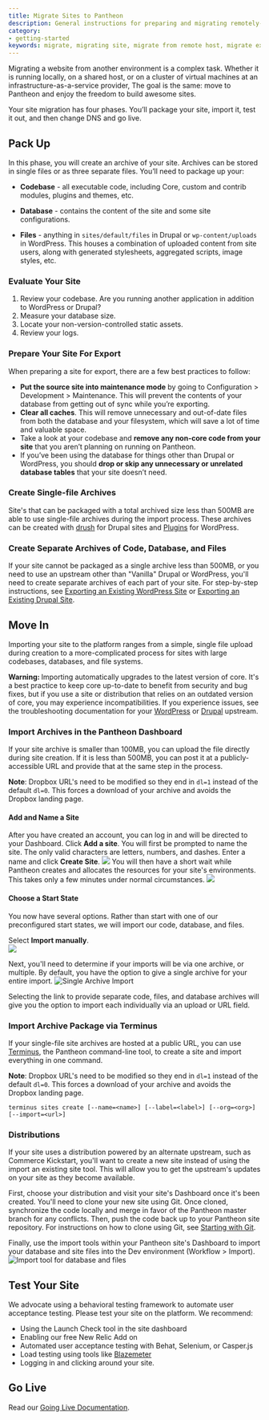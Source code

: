 ```yaml
---
title: Migrate Sites to Pantheon
description: General instructions for preparing and migrating remotely-hosted Drupal or WordPress sites to Pantheon.
category:
- getting-started
keywords: migrate, migrating site, migrate from remote host, migrate existing site, migrate from other host, migrate from another host, how to migrate an existing site, alternate host, another host, migration, migrations, migrates, move site to pantheon, move from remote host, move from current host, move hosts, changing hosting providers, how to move hosting to pantheon
---
```

Migrating a website from another environment is a complex task. Whether it is running locally, on a shared host, or on a cluster of virtual machines at an infrastructure-as-a-service provider, The goal is the same: move to Pantheon and enjoy the freedom to build awesome sites.

Your site migration has four phases. You’ll package your site, import it, test it out, and then change DNS and go live.


## Pack Up

In this phase, you will create an archive of your site. Archives can be stored in single files or as three separate files. You’ll need to package up your:

- **Codebase** - all executable code, including Core, custom and contrib modules, plugins and themes, etc.

- **Database** - contains the content of the site and some site configurations.

- **Files** - anything in `sites/default/files` in Drupal or `wp-content/uploads` in WordPress. This houses a combination of uploaded content from site users, along with generated stylesheets, aggregated scripts, image styles, etc.

### Evaluate Your Site

1. Review your codebase. Are you running another application in addition to WordPress or Drupal?
2. Measure your database size.
3. Locate your non-version-controlled static assets.
4. Review your logs.

### Prepare Your Site For Export

When preparing a site for export, there are a few best practices to follow:

* **Put the source site into maintenance mode** by going to Configuration > Development > Maintenance. This will prevent the contents of your database from getting out of sync while you’re exporting.
* **Clear all caches**. This will remove unnecessary and out-of-date files from both the database and your filesystem, which will save a lot of time and valuable space.
* Take a look at your codebase and **remove any non-core code from your site** that you aren’t planning on running on Pantheon.
* If you’ve been using the database for things other than Drupal or WordPress, you should **drop or skip any unnecessary or unrelated database tables** that your site doesn’t need.


### Create Single-file Archives
Site's that can be packaged with a total archived size less than 500MB are able to use single-file archives during the import process. These archives can be created with [drush](/docs/articles/drupal/prepare-drupal-for-export#create-archive-using-drush) for Drupal sites and  [Plugins](/docs/articles/wordpress/export-an-existing-wordpress-site#export-wordpress-via-plugins) for WordPress.
<!--@TODO: Test archives created with [Backup and Migrate](https://www.drupal.org/project/backup_migrate).-->
<!--@TODO: Test archives created with BackupBuddy-->
<!--@TODO: Identify other backup creation solutions for WordPress.-->



### Create Separate Archives of Code, Database, and Files

If your site cannot be packaged as a single archive less than 500MB, or you need to use an upstream other than "Vanilla" Drupal or WordPress, you'll need to create separate archives of each part of your site. For step-by-step instructions, see [Exporting an Existing WordPress Site](/docs/articles/wordpress/export-an-existing-wordpress-site#manually-create-separate-site-archives) or [Exporting an Existing Drupal Site](/docs/articles/drupal/prepare-drupal-for-export#manually-create-archive).

## Move In

Importing your site to the platform ranges from a simple, single file upload during creation to a more-complicated process for sites with large codebases, databases, and file systems.

<div class="alert alert-danger" role="alert"><strong>Warning: </strong>Importing automatically upgrades to the latest version of core. It's a best practice to keep core up-to-date to benefit from security and bug fixes, but if you use a site or distribution that relies on an outdated version of core, you may experience incompatibilities. If you experience issues, see the troubleshooting documentation for your <a href="https://codex.wordpress.org/Updating_WordPress#Troubleshooting">WordPress</a> or <a href="https://www.drupal.org/troubleshooting"> Drupal</a> upstream.</div>

### Import Archives in the Pantheon Dashboard

If your site archive is smaller than 100MB, you can upload the file directly during site creation. If it is less than 500MB, you can post it at a publicly-accessible URL and provide that at the same step in the process.

<div class="alert alert-warning" role="alert">
<strong>Note</strong>: Dropbox URL's need to be modified so they end in <code>dl=1</code> instead of the default <code>dl=0</code>. This forces a download of your archive and avoids the Dropbox landing page.  </div>

#### Add and Name a Site

After you have created an account, you can log in and will be directed to your Dashboard. Click **Add a site**. You will first be prompted to name the site. The only valid characters are letters, numbers, and dashes. Enter a name and click **Create Site**.
![](/source/docs/assets/images/desk_images/247523.png)
You will then have a short wait while Pantheon creates and allocates the resources for your site's environments. This takes only a few minutes under normal circumstances.
![](/source/docs/assets/images/desk_images/247524.png)
#### Choose a Start State
You now have several options. Rather than start with one of our preconfigured start states, we will import our code, database, and files.

Select **Import manually**.<br />
![](/source/docs/assets/images/desk_images/247521.png)  

Next, you'll need to determine if your imports will be via one archive, or multiple. By default, you have the option to give a single archive for your entire import.
 ![Single Archive Import](/source/docs/assets/images/single-archive-import.png)

Selecting the link to provide separate code, files, and database archives will give you the option to import each individually via an upload or URL field.


### Import Archive Package via Terminus
If your single-file site archives are hosted at a public URL, you can use [Terminus](https://github.com/pantheon-systems/cli), the Pantheon command-line tool, to create a site and import everything in one command.
<div class="alert alert-warning" role="alert">
<strong>Note</strong>: Dropbox URL's need to be modified so they end in <code>dl=1</code> instead of the default <code>dl=0</code>. This forces a download of your archive and avoids the Dropbox landing page.  </div>

```nohighlight
terminus sites create [--name=<name>] [--label=<label>] [--org=<org>] [--import=<url>]
```

### Distributions

If your site uses a distribution powered by an alternate upstream, such as Commerce Kickstart, you'll want to create a new site instead of using the import an existing site tool. This will allow you to get the upstream's updates on your site as they become available.

First, choose your distribution and visit your site's Dashboard once it's been created. You'll need to clone your new site using Git. Once cloned, synchronize the code locally and merge in favor of the Pantheon master branch for any conflicts. Then, push the code back up to your Pantheon site repository. For instructions on how to clone using Git, see [Starting with Git](/docs/articles/local/starting-with-git/).

Finally, use the import tools within your Pantheon site's Dashboard to import your database and site files into the Dev environment (Workflow > Import).
 ![Import tool for database and files](/source/docs/assets/images/import-tool-db-and-files.png)

## Test Your Site

We advocate using a behavioral testing framework to automate user acceptance testing. Please test your site on the platform. We recommend:
 - Using the Launch Check tool in the site dashboard
 - Enabling our free New Relic Add on
 - Automated user acceptance testing with Behat, Selenium, or Casper.js
 - Load testing using tools like [Blazemeter](/docs/guides/load-testing-with-blazemeter/)
 - Logging in and clicking around your site.


## Go Live
Read our [Going Live Documentation](/docs/articles/going-live).
